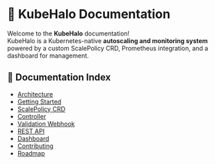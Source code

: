 # 📘 KubeHalo Documentation

Welcome to the **KubeHalo** documentation!  
KubeHalo is a Kubernetes-native **autoscaling and monitoring system** powered by a custom ScalePolicy CRD, Prometheus integration, and a dashboard for management.

## 📂 Documentation Index
- [Architecture](architecture.md)
- [Getting Started](getting-started.md)
- [ScalePolicy CRD](scale-policy.md)
- [Controller](controller.md)
- [Validation Webhook](webhook.md)
- [REST API](api.md)
- [Dashboard](dashboard.md)
- [Contributing](contributing.md)
- [Roadmap](roadmap.md)
